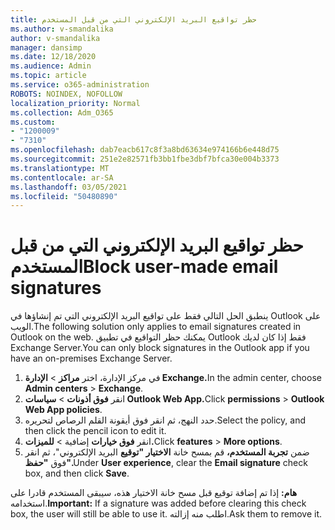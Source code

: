 ```yaml
---
title: حظر تواقيع البريد الإلكتروني التي من قبل المستخدم
ms.author: v-smandalika
author: v-smandalika
manager: dansimp
ms.date: 12/18/2020
ms.audience: Admin
ms.topic: article
ms.service: o365-administration
ROBOTS: NOINDEX, NOFOLLOW
localization_priority: Normal
ms.collection: Adm_O365
ms.custom:
- "1200009"
- "7310"
ms.openlocfilehash: dab7eacb617c8f3a8bd63634e974166b6e448d75
ms.sourcegitcommit: 251e2e82571fb3bb1fbe3dbf7bfca30e004b3373
ms.translationtype: MT
ms.contentlocale: ar-SA
ms.lasthandoff: 03/05/2021
ms.locfileid: "50480890"
---
```

# <a name="block-user-made-email-signatures"></a><span data-ttu-id="fbc7f-102">حظر تواقيع البريد الإلكتروني التي من قبل المستخدم</span><span class="sxs-lookup"><span data-stu-id="fbc7f-102">Block user-made email signatures</span></span>

<span data-ttu-id="fbc7f-103">ينطبق الحل التالي فقط على تواقيع البريد الإلكتروني التي تم إنشاؤها في Outlook على الويب.</span><span class="sxs-lookup"><span data-stu-id="fbc7f-103">The following solution only applies to email signatures created in Outlook on the web.</span></span> <span data-ttu-id="fbc7f-104">يمكنك حظر التواقيع في تطبيق Outlook فقط إذا كان لديك Exchange Server.</span><span class="sxs-lookup"><span data-stu-id="fbc7f-104">You can only block signatures in the Outlook app if you have an on-premises Exchange Server.</span></span>

1. <span data-ttu-id="fbc7f-105">في مركز الإدارة، اختر **مراكز**  >  **الإدارة Exchange.**</span><span class="sxs-lookup"><span data-stu-id="fbc7f-105">In the admin center, choose **Admin centers** > **Exchange**.</span></span>
2. <span data-ttu-id="fbc7f-106">انقر **فوق أذونات**  >  **سياسات Outlook Web App.**</span><span class="sxs-lookup"><span data-stu-id="fbc7f-106">Click **permissions** > **Outlook Web App policies**.</span></span>
3. <span data-ttu-id="fbc7f-107">حدد النهج، ثم انقر فوق أيقونة القلم الرصاص لتحريره.</span><span class="sxs-lookup"><span data-stu-id="fbc7f-107">Select the policy, and then click the pencil icon to edit it.</span></span>
4. <span data-ttu-id="fbc7f-108">انقر **فوق خيارات** إضافية  >  **للميزات.**</span><span class="sxs-lookup"><span data-stu-id="fbc7f-108">Click **features** > **More options**.</span></span>
5. <span data-ttu-id="fbc7f-109">ضمن **تجربة المستخدم،** قم بمسح خانة **الاختيار "توقيع** البريد الإلكتروني"، ثم انقر فوق **"حفظ".**</span><span class="sxs-lookup"><span data-stu-id="fbc7f-109">Under **User experience**, clear the **Email signature** check box, and then click **Save**.</span></span>

<span data-ttu-id="fbc7f-110">**هام:** إذا تم إضافة توقيع قبل مسح خانة الاختيار هذه، سيبقى المستخدم قادرا على استخدامه.</span><span class="sxs-lookup"><span data-stu-id="fbc7f-110">**Important:** If a signature was added before clearing this check box, the user will still be able to use it.</span></span> <span data-ttu-id="fbc7f-111">اطلب منه إزالته.</span><span class="sxs-lookup"><span data-stu-id="fbc7f-111">Ask them to remove it.</span></span>
